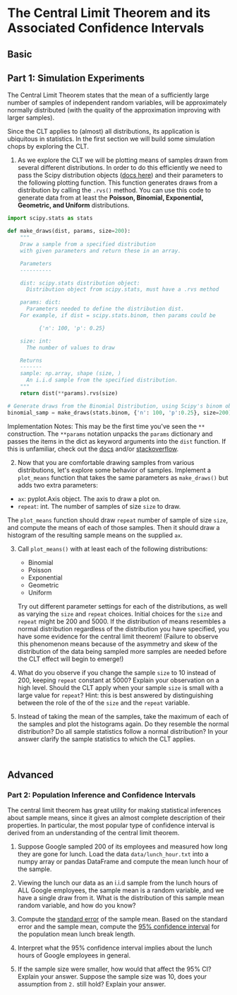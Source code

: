 # The Central Limit Theorem and its Associated Confidence Intervals

## Basic
## Part 1: Simulation Experiments

The Central Limit Theorem states that the mean of a sufficiently large number of samples of independent random variables, will be approximately normally distributed (with the quality of the approximation improving with larger samples).

Since the CLT applies to (almost) all distributions, its application is ubiquitous in statistics. In the first section we will build some simulation chops by exploring the CLT.

1. As we explore the CLT we will be plotting means of samples drawn from several different distributions.  In order to do this efficiently we need to pass the Scipy distribution objects ([docs here](http://docs.scipy.org/doc/scipy-0.17.1/reference/stats.html)) and their parameters to the following plotting function. This function generates draws from a distribution by calling the `.rvs()` method.  You can use this code to generate data from at least the **Poisson, Binomial, Exponential, Geometric, and Uniform** distributions.

  ```python
  import scipy.stats as stats

  def make_draws(dist, params, size=200):
      """
      Draw a sample from a specified distribution
      with given parameters and return these in an array.

      Parameters
      ----------

      dist: scipy.stats distribution object:
        Distribution object from scipy.stats, must have a .rvs method

      params: dict:
        Parameters needed to define the distribution dist.
      For example, if dist = scipy.stats.binom, then params could be

            {'n': 100, 'p': 0.25}

      size: int:
        The number of values to draw

      Returns
      -------
      sample: np.array, shape (size, )
        An i.i.d sample from the specified distribution.
      """
      return dist(**params).rvs(size)

  # Generate draws from the Binomial Distribution, using Scipy's binom object.
  binomial_samp = make_draws(stats.binom, {'n': 100, 'p':0.25}, size=200)
  ```

Implementation Notes:
    This may be the first time you've seen the `**` construction.  The `**params` notation unpacks the `params` dictionary and passes the items in the dict as keyword arguments into the `dist` function.  If this is unfamiliar, check out the [docs](https://docs.python.org/2/tutorial/controlflow.html#unpacking-argument-lists) and/or [stackoverflow](http://stackoverflow.com/questions/1179223/in-python-when-passing-arguments-what-does-before-an-argument-do).

2. Now that you are comfortable drawing samples from various distributions, let's explore some behavior of samples.  Implement a `plot_means` function that takes the same parameters as `make_draws()` but adds two extra parameters:

  - `ax`: pyplot.Axis object.  The axis to draw a plot on.
  - `repeat`: int.  The number of samples of size `size` to draw.

The `plot_means` function should draw `repeat` number of sample of size `size`, and compute the means of each of those samples.  Then it should draw a histogram of the resulting sample means on the supplied `ax`.

3. Call `plot_means()` with at least each of the following distributions:
   - Binomial
   - Poisson
   - Exponential
   - Geometric
   - Uniform

   Try out different parameter settings for each of the distributions, as well
   as varying the `size` and `repeat` choices. Initial choices for the `size` 
   and `repeat` might be 200 and 5000. If the distribution of means resembles 
   a normal distribution regardless of the distribution you have specified, 
   you have some evidence for the central limit theorem! (Failure to observe this phenomenon means 
   because of the asymmetry and skew of the distribution of the data being
   sampled more samples are needed before the CLT effect will begin to emerge!)

4. What do you observe if you change the sample `size` to 10 instead of 200,
   keeping `repeat` constant at 5000? Explain your observation on a high
   level. Should the CLT apply when your sample `size` is small with a large
   value for `repeat`?  Hint: this is best answered by distinguishing
   between the role of the of the `size` and the `repeat` variable.

5. Instead of taking the mean of the samples, take the maximum of each of the
   samples and plot the histograms again. Do they resemble the normal
   distribution? Do all sample statistics follow a normal distribution?  In
   your answer clarify the sample statistics to which the CLT applies.

<br>

## Advanced
### Part 2: Population Inference and Confidence Intervals

The central limit theorem has great utility for making statistical inferences about sample means, since it gives an almost complete description of their properties.  In particular, the most popular type of confidence interval is derived from an understanding of the central limit theorem.


1. Suppose Google sampled 200 of its employees and measured how long they are gone for lunch. Load the data `data/lunch_hour.txt` into a numpy array or pandas DataFrame and compute the mean lunch hour of the sample.

2. Viewing the lunch our data as an i.i.d sample from the lunch hours of ALL Google employees, the sample mean is a random variable, and we have a single draw from it.  What is the distribution of this sample mean random variable, and how do you know?

3. Compute the [standard error](http://en.wikipedia.org/wiki/Standard_error) of the sample mean. Based on the standard error and the sample mean, compute the [95% confidence interval](https://en.wikipedia.org/wiki/Confidence_interval#Basic_steps) for the population mean lunch break length.

4. Interpret what the 95% confidence interval implies about the lunch hours of Google employees in general.

5. If the sample size were smaller, how would that affect the 95% CI? Explain your answer.  Suppose the sample size was 10, does your assumption from `2.` still hold? Explain your answer.
